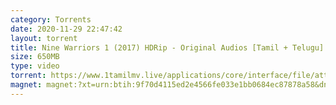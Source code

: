 ```yaml
---
category: Torrents
date: 2020-11-29 22:47:42
layout: torrent
title: Nine Warriors 1 (2017) HDRip - Original Audios [Tamil + Telugu] - XviD - 650MB
size: 650MB
type: video
torrent: https://www.1tamilmv.live/applications/core/interface/file/attachment.php?id=69417
magnet: magnet:?xt=urn:btih:9f70d4115ed2e4566fe033e1bb0684ec87878a58&dn=www.1TamilMV.live%20-%20Nine%20Warriors%201%20(2017)%20HDRip%20-%20Org%20%5bTamil%20%2b%20Telugu%5d%20-%20XviD%20-%20650MB.avi&tr=udp%3a%2f%2fp4p.arenabg.com%3a1337%2fannounce&tr=http%3a%2f%2fpow7.com%3a80%2fannounce&tr=udp%3a%2f%2ftracker.tiny-vps.com%3a6969%2fannounce&tr=http%3a%2f%2ftracker2.itzmx.com%3a6961%2fannounce&tr=udp%3a%2f%2f151.80.120.114%3a2710%2fannounce&tr=udp%3a%2f%2f9.rarbg.com%3a2790%2fannounce&tr=udp%3a%2f%2f9.rarbg.to%3a2740%2fannounce&tr=udp%3a%2f%2fopen.stealth.si%3a80%2fannounce&tr=udp%3a%2f%2ftracker.leechers-paradise.org%3a6969%2fannounce&tr=udp%3a%2f%2ftracker.opentrackr.org%3a1337%2fannounce&tr=http%3a%2f%2ft.nyaatracker.com%3amagnet:?xt=urn:btih:9f70d4115ed2e4566fe033e1bb0684ec87878a58&dn=www.1TamilMV.live%20-%20Nine%20Warriors%201%20(2017)%20HDRip%20-%20Org%20%5bTamil%20%2b%20Telugu%5d%20-%20XviD%20-%20650MB.avi&tr=udp%3a%2f%2fp4p.arenabg.com%3a1337%2fannounce&tr=http%3a%2f%2fpow7.com%3a80%2fannounce&tr=udp%3a%2f%2ftracker.tiny-vps.com%3a6969%2fannounce&tr=http%3a%2f%2ftracker2.itzmx.com%3a6961%2fannounce&tr=udp%3a%2f%2f151.80.120.114%3a2710%2fannounce&tr=udp%3a%2f%2f9.rarbg.com%3a2790%2fannounce&tr=udp%3a%2f%2f9.rarbg.to%3a2740%2fannounce&tr=udp%3a%2f%2fopen.stealth.si%3a80%2fannounce&tr=udp%3a%2f%2ftracker.leechers-paradise.org%3a6969%2fannounce&tr=udp%3a%2f%2ftracker.opentrackr.org%3a1337%2fannounce&tr=http%3a%2f%2ft.nyaatracker.com%3a80%2fannounce80%2fannounce
---
```

